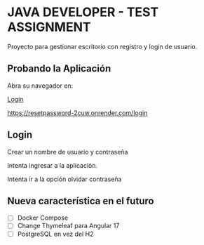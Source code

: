 # JAVA DEVELOPER - TEST ASSIGNMENT

Proyecto para gestionar escritorio con registro y login de usuario.



## Probando la Aplicación

Abra su navegador en:

[Login](https://resetpassword-2cuw.onrender.com/login)

https://resetpassword-2cuw.onrender.com/login

## Login <br />

Crear un nombre de usuario y contraseña

Intenta ingresar a la aplicación.

Intenta ir a la opción olvidar contraseña


## Nueva característica en el futuro

- [ ] Docker Compose
- [ ] Change Thymeleaf para Angular 17
- [ ] PostgreSQL en vez del H2
